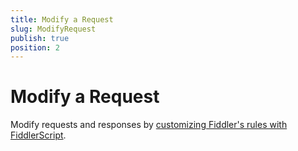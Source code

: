 ```yaml
---
title: Modify a Request
slug: ModifyRequest
publish: true
position: 2
---
```


Modify a Request
================

Modify requests and responses by [customizing Fiddler's rules with FiddlerScript][1].

[1]: ../../KnowledgeBase/FiddlerScript/ModifyRequestOrResponse
